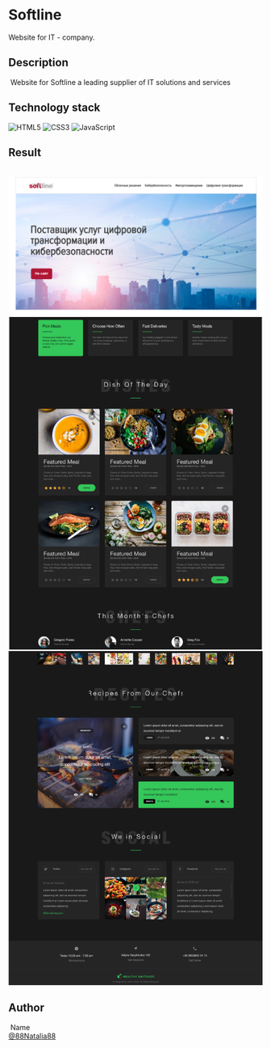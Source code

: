 # Softline

Website for IT - company.
​
## Description
​
Website for Softline a leading supplier of IT solutions and services​
​
## Technology stack

![HTML5](https://img.shields.io/badge/html5-%23E34F26.svg?style=for-the-badge&logo=html5&logoColor=white) ![CSS3](https://img.shields.io/badge/css3-%231572B6.svg?style=for-the-badge&logo=css3&logoColor=white) ![JavaScript](https://img.shields.io/badge/javascript-%23323330.svg?style=for-the-badge&logo=javascript&logoColor=%23F7DF1E)
​
​
## Result
​
![images alt](https://github.com/88Natalia88/Peach_test/blob/main/screen1.png)
![images alt](https://github.com/88Natalia88/Healthy-food/blob/main/healthy%20screen2.png)
![images alt](https://github.com/88Natalia88/Healthy-food/blob/main/healthy%20screen3.png)


## Author
​
Name<br>
[@88Natalia88](https://github.com/88Natalia88)
